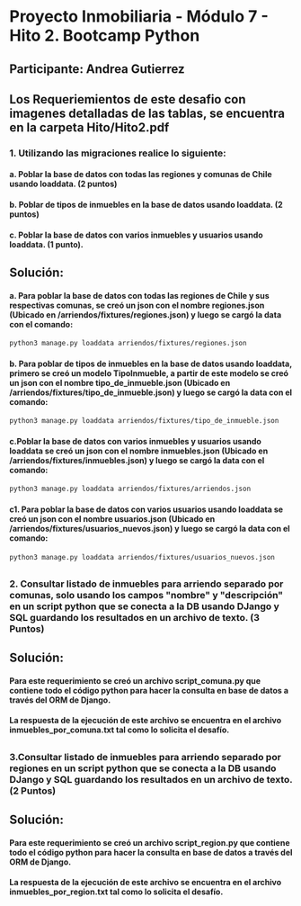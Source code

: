 # Proyecto Inmobiliaria - Módulo 7 - Hito 2. Bootcamp Python

## Participante: Andrea Gutierrez
## Los Requeriemientos de este desafio con imagenes detalladas de las tablas, se encuentra en la carpeta Hito/Hito2.pdf 

### 1. Utilizando las migraciones realice lo siguiente:
 
#### a. Poblar la base de datos con todas las regiones y comunas de Chile usando loaddata. (2 puntos) 
#### b. Poblar de tipos de inmuebles en la base de datos usando loaddata. (2 puntos) 
#### c. Poblar la base de datos con varios inmuebles y usuarios usando loaddata. (1 punto).

## Solución:

#### a. Para poblar la base de datos con todas las regiones de Chile y sus respectivas comunas, se creó un json con el nombre regiones.json (Ubicado en /arriendos/fixtures/regiones.json) y luego se cargó la data con el comando:

```bash
python3 manage.py loaddata arriendos/fixtures/regiones.json
````

#### b. Para poblar de tipos de inmuebles en la base de datos usando loaddata, primero  se creó un modelo TipoInmueble, a partir de este modelo se creó un json con el nombre tipo_de_inmueble.json (Ubicado en /arriendos/fixtures/tipo_de_inmueble.json) y luego se cargó la data con el comando:
```bash
python3 manage.py loaddata arriendos/fixtures/tipo_de_inmueble.json
```

#### c.Poblar la base de datos con varios inmuebles y usuarios usando loaddata se creó un json con el nombre inmuebles.json (Ubicado en /arriendos/fixtures/inmuebles.json) y luego se cargó la data con el comando:
```bash
python3 manage.py loaddata arriendos/fixtures/arriendos.json
```
#### c1. Para poblar la base de datos con varios usuarios usando loaddata se creó un json con el nombre usuarios.json (Ubicado en /arriendos/fixtures/usuarios_nuevos.json) y luego se cargó la data con el comando:
```bash
python3 manage.py loaddata arriendos/fixtures/usuarios_nuevos.json
```
##

### 2. Consultar listado de inmuebles para arriendo separado por comunas, solo usando los campos "nombre" y "descripción" en un script python que se conecta a la DB usando DJango y SQL guardando los resultados en un archivo de texto. (3 Puntos)

## Solución:

#### Para este requerimiento se creó un archivo script_comuna.py que contiene todo el código python para hacer la consulta en base de datos a través del ORM de Django.

#### La respuesta de la ejecución de este archivo se encuentra en el archivo inmuebles_por_comuna.txt tal como lo solicita el desafío.

##

### 3.Consultar listado de inmuebles para arriendo separado por regiones en un script python que se conecta a la DB usando DJango y SQL guardando los resultados en un archivo de texto. (2 Puntos)

## Solución:

#### Para este requerimiento se creó un archivo script_region.py que contiene todo el código python para hacer la consulta en base de datos a través del ORM de Django.

#### La respuesta de la ejecución de este archivo se encuentra en el archivo inmuebles_por_region.txt tal como lo solicita el desafío.